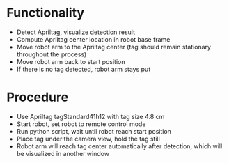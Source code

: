 # Functionality
- Detect Apriltag, visualize detection result 
- Compute Apriltag center location in robot base frame
- Move robot arm to the Apriltag center (tag should remain stationary throughout the process)
- Move robot arm back to start position 
- If there is no tag detected, robot arm stays put

# Procedure
- Use Apriltag tagStandard41h12 with tag size 4.8 cm
- Start robot, set robot to remote control mode
- Run python script, wait until robot reach start position
- Place tag under the camera view, hold the tag still
- Robot arm will reach tag center automatically after detection, which will be visualized in another window
